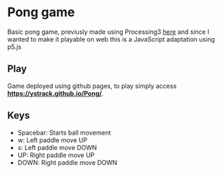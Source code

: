 # Pong game
Basic pong game, previusly made using Processing3 [here](https://github.com/yStrack/DSG1412/tree/master/Pong) and since I wanted to make it playable on web this is a JavaScript adaptation using p5.js

## Play
Game deployed using github pages, to play simply access **https://ystrack.github.io/Pong/**.

## Keys
* Spacebar: Starts ball movement
* w: Left paddle move UP
* s: Left paddle move DOWN
* UP: Right paddle move UP
* DOWN: Right paddle move DOWN
